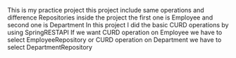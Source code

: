 This is my practice project this project include same operations and difference Repositories inside the project the first one is Employee and second one is Department
In this project I did the basic CURD operations by using SpringRESTAPI 
If we want CURD operation on Employee we have to select EmployeeRepository or CURD operation on Department we have to select DepartmentRepository
